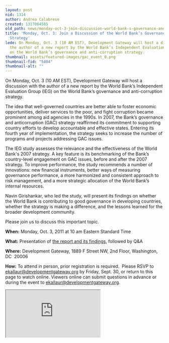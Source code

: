 ```yaml
---
layout: post
nid: 1314
author: Andrea Calabrese
created: 1317064585
old_path: news/monday-oct-3-join-discussion-world-bank-s-governance-and-anticorruption-strategy
title: 'Monday, Oct. 3: Join a Discussion of the World Bank’s Governance and Anticorruption
  Strategy'
lede: On Monday, Oct. 3 (10 AM EST), Development Gateway will host a discussion with
  the author of a new report by the World Bank’s Independent Evaluation Group (IEG)
  on the World Bank’s governance and anti-corruption strategy.
thumbnail: assets/featured-images/gac_event_0.png
thumbnail-fid: "5404"
thumbnail-alt: ""
---
```


On Monday, Oct. 3 (10 AM EST), Development Gateway will host a discussion with the author of a new report by the World Bank’s Independent Evaluation Group (IEG) on the World Bank’s governance and anti-corruption strategy. 

The idea that well-governed countries are better able to foster economic opportunities, deliver services to the poor, and fight corruption became prominent among aid agencies in the 1990s. In 2007, the Bank’s governance and anticorruption (GAC) strategy reaffirmed its commitment to supporting country efforts to develop accountable and effective states. Entering its fourth year of implementation, the strategy seeks to increase the number of programs and projects addressing GAC issues.

The IEG study assesses the relevance and the effectiveness of the World Bank's 2007 strategy. A key feature is its benchmarking of the Bank’s country-level engagement on GAC issues, before and after the 2007 strategy. To improve performance, the study recommends a number of innovations: new financial instruments, better ways of measuring governance performance, a more harmonized and consistent approach to risk management, and a more strategic allocation of the World Bank’s internal resources.

Navin Girishankar, who led the study, will present its findings on whether the World Bank is contributing to good governance in developing countries, whether the strategy is making a difference, and the lessons learned for the broader development community. 

Please join us to discuss this important topic.

**When:** Monday, Oct. 3, 2011 at 10 am Eastern Standard Time

**What:** Presentation of [the report and its findings](http://ieg.worldbankgroup.org/content/ieg/en/home/reports/gac.html "GAC Event"), followed by Q&A

**Where:** Development Gateway, 1889 F Street NW, 2nd Floor, Washington, DC  20006

**How:** To attend in person, prior registration is required.  Please RSVP to [ekallaur@developmentgateway.org](mailto:ekallaur@developmentgateway.org) by Friday, Sept. 30, or return to this page to watch online. Viewers online can submit questions in advance or during the event to [ekallaur@developmentgateway.org](mailto:ekallaur@developmentgateway.org).

<iframe src="http://veetle.com/index.php/widget#41C5A442C74BA37B6E447EA707CBF8DD/true/default"></iframe>
